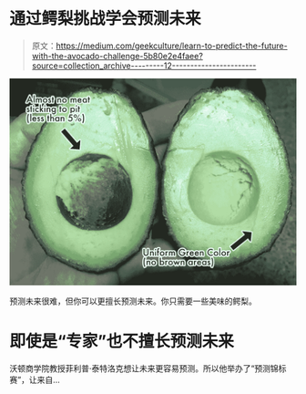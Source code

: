 # 通过鳄梨挑战学会预测未来

> 原文：<https://medium.com/geekculture/learn-to-predict-the-future-with-the-avocado-challenge-5b80e2e4faee?source=collection_archive---------12----------------------->

![](img/50f6e0252b2213a3a1477e1e7f7eb892.png)

预测未来很难，但你可以更擅长预测未来。你只需要一些美味的鳄梨。

# 即使是“专家”也不擅长预测未来

沃顿商学院教授菲利普·泰特洛克想让未来更容易预测。所以他举办了“预测锦标赛”，让来自…